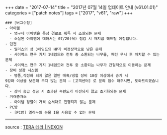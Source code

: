 +++
date = "2017-07-14"
title = "2017년 07월 14일 업데이트 안내 (v61.01.01)"
categories = ["patch notes"]
tags = ["2017", "v61", "raw"]
+++

```
### [버그수정]
- 아이템
  - 영구제 아이템을 특정 경로로 획득 시 소실되는 문제
  - 소실된 아이템에 대해서는 07/20(목) 점검 시 재지급 해드릴 예정입니다.
- 던전
  - 릴리스의 성 3네임드의 HP가 비정상적으로 낮은 문제
  - 사이럭스 연구 기지 1네임드와 전투 중 소환되는 나무를, 패턴 무시 후 처치할 수 있는 문제
  - 사이럭스 연구 기지 1네임드와 전투 중 소환되는 나무가 간헐적으로 이동하는 문제
- 장비 성장 시스템
  - 명품,각성화 되지 않은 일반 매혹/냉혈 장비 10강 이상에서 승계 시
9강화 이상을 보존해 주지 않는 문제 – [고객센터] 로 문의 접수 해주시면, 도와드리겠습니다.
  - 장비 승급 성공 시 초과된 숙련도가 이전되지 않고 초기화되는 문제
- 거래중개소
  - 아이템 정렬이 가격 순서대로 진행되지 않는 문제
- PC방
  - [PC방] 엘리누의 눈물 I을 사용할 수 없는 문제
```

----

source : [TERA 테라 | NEXON](http://tera.nexon.com/news/update/view.aspx?n4articlesn=287)
